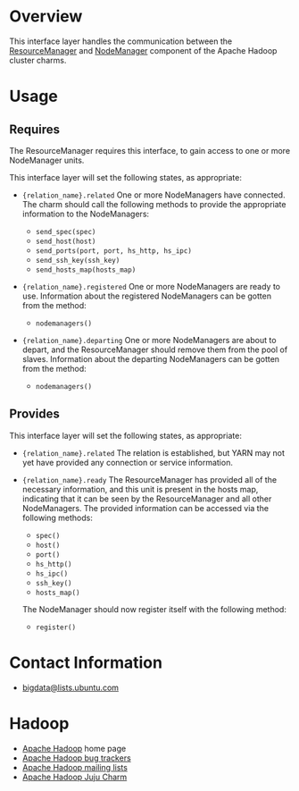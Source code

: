 # Overview

This interface layer handles the communication between the [ResourceManager][] and
[NodeManager][] component of the Apache Hadoop cluster charms.


# Usage

## Requires

The ResourceManager requires this interface, to gain access to one or more NodeManager
units.

This interface layer will set the following states, as appropriate:

  * `{relation_name}.related` One or more NodeManagers have connected.  The
    charm should call the following methods to provide the appropriate
    information to the NodeManagers:
      * `send_spec(spec)`
      * `send_host(host)`
      * `send_ports(port, port, hs_http, hs_ipc)`
      * `send_ssh_key(ssh_key)`
      * `send_hosts_map(hosts_map)`

  * `{relation_name}.registered` One or more NodeManagers are ready to use.
    Information about the registered NodeManagers can be gotten from the method:
      * `nodemanagers()`

  * `{relation_name}.departing` One or more NodeManagers are about to depart,
    and the ResourceManager should remove them from the pool of slaves.
    Information about the departing NodeManagers can be gotten from the method:
      * `nodemanagers()`


## Provides

This interface layer will set the following states, as appropriate:

  * `{relation_name}.related` The relation is established, but YARN may not yet
    have provided any connection or service information.

  * `{relation_name}.ready` The ResourceManager has provided all of the necessary
    information, and this unit is present in the hosts map, indicating that
    it can be seen by the ResourceManager and all other NodeManagers.
    The provided information can be accessed via the following methods:
      * `spec()`
      * `host()`
      * `port()`
      * `hs_http()`
      * `hs_ipc()`
      * `ssh_key()`
      * `hosts_map()`

    The NodeManager should now register itself with the following method:
      * `register()`


# Contact Information

- <bigdata@lists.ubuntu.com>


# Hadoop

- [Apache Hadoop](http://hadoop.apache.org/) home page
- [Apache Hadoop bug trackers](http://hadoop.apache.org/issue_tracking.html)
- [Apache Hadoop mailing lists](http://hadoop.apache.org/mailing_lists.html)
- [Apache Hadoop Juju Charm](http://jujucharms.com/?text=hadoop)


[ResourceManager]: https://github.com/juju-solutions/layer-apache-hadoop-resourcemanager/
[NodeManager]: https://github.com/juju-solutions/layer-apache-hadoop-nodemanager/
